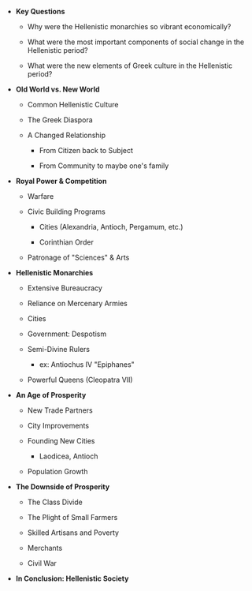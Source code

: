 -   **Key Questions**

    -   Why were the Hellenistic monarchies so vibrant economically?

    -   What were the most important components of social change in the Hellenistic period?

    -   What were the new elements of Greek culture in the Hellenistic period?

-   **Old World vs. New World**

    -   Common Hellenistic Culture

    -   The Greek Diaspora

    -   A Changed Relationship

        -   From Citizen back to Subject

        -   From Community to maybe one's family

-   **Royal Power & Competition**

    -   Warfare

    -   Civic Building Programs

        -   Cities (Alexandria, Antioch, Pergamum, etc.)

        -   Corinthian Order

    -   Patronage of "Sciences" & Arts

-   **Hellenistic Monarchies**

    -   Extensive Bureaucracy

    -   Reliance on Mercenary Armies

    -   Cities

    -   Government: Despotism

    -   Semi-Divine Rulers

        -   ex: Antiochus IV "Epiphanes"

    -   Powerful Queens (Cleopatra VII)

-   **An Age of Prosperity**

    -   New Trade Partners

    -   City Improvements

    -   Founding New Cities

        -   Laodicea, Antioch

    -   Population Growth

-   **The Downside of Prosperity**

    -   The Class Divide

    -   The Plight of Small Farmers

    -   Skilled Artisans and Poverty

    -   Merchants

    -   Civil War

-   **In Conclusion: Hellenistic Society**
